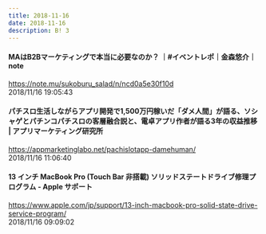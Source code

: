 ```yaml
---
title: 2018-11-16
date: 2018-11-16
description: B! 3
---
```


#### MAはB2Bマーケティングで本当に必要なのか？ ｜#イベントレポ｜金森悠介｜note
https://note.mu/sukoburu_salad/n/ncd0a5e30f10d<br>
2018/11/16 19:05:43<br>


#### パチスロ生活しながらアプリ開発で1,500万円稼いだ「ダメ人間」が語る、ソシャゲとパチンコパチスロの客層融合説と、電卓アプリ作者が語る3年の収益推移 | アプリマーケティング研究所
https://appmarketinglabo.net/pachislotapp-damehuman/<br>
2018/11/16 11:06:40<br>


#### 13 インチ MacBook Pro (Touch Bar 非搭載) ソリッドステートドライブ修理プログラム - Apple サポート
https://www.apple.com/jp/support/13-inch-macbook-pro-solid-state-drive-service-program/<br>
2018/11/16 09:09:02<br>



